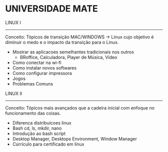 UNIVERSIDADE MATE
=================

LINUX I
*******

Conceito: Tópicos de transição MAC/WINDOWS -> Linux cujo objetivo é diminuir o
medo e o impacto da transição para o Linux.

- Mostrar as aplicacoes semelhantes tradicionais nos outros
  - BRoffice, Calculadora, Player de Música, Vídeo
- Como conectar na wi-fi
- Como instalar novos softwares
- Como configurar impressora
- Jogos
- Problemas Comuns

LINUX II
********

Conceito: Tópicos mais avançados que a cadeira inicial com enfoque no
funcionamento das coisas.

- Diferenca distribuicoes linux
- Bash cd, ls, mkdir, nano
- Introdução ao bash script
- Desktop Manager, Desktops Environment, Window Manager
- Cúrriculo para certificado em linux
